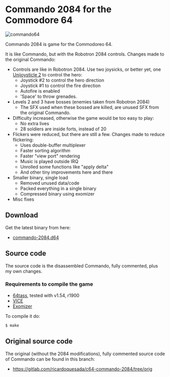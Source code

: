 # Commando 2084 for the Commodore 64

![commando64](https://lh3.googleusercontent.com/CYbhcN1rpUhmLYNjEJ1w2DxtG3BkMeSQivqskxLK_rCTjKBnLBx7NkcdiBmSv_jQO3F6XWBgF4CcEd3vuuD8v5Tt-2_hxgNaQTSJWNAdHLd1vbYC673Ut_IE0uCMeJ0U-NVQNpo7IZQ=-no)

Commando 2084 is game for the Commodoreo 64.

It is like Commando, but with the Robotron 2084 controls. Changes made to the original Commando:

* Controls are like in Robotron 2084. Use two joysicks, or better yet, one [Unijoysticle 2][unijoysticle] to control the hero:
  * Joystick #2 to control the hero direction
  * Joystick #1 to control the fire direction
  * Autofire is enabled
  * 'Space' to throw grenades.
* Levels 2 and 3 have bosses (enemies taken from Robotron 2084)
  * The SFX used when these bossed are killed, are unused SFX from the original Commando.
* Difficulty increased, otherwise the game would be too easy to play:
  * No extra lives
  * 28 soldiers are inside forts, instead of 20
* Flickers were reduced, but there are still a few. Changes made to reduce flickering:
  * Uses double-buffer multiplexer
  * Faster sorting algorithm
  * Faster "view port" rendering
  * Music is played outside IRQ
  * Unrolled some functions like "apply delta"
  * And other tiny improvements here and there
* Smaller binary, single load
  * Removed unused data/code
  * Packed everything in a single binary
  * Compressed binary using exomizer
* Misc fixes

[unijoysticle]: https://retro.moe/unijoysticle2/

## Download

Get the latest binary from here:

* [commando-2084.d64][d64]

[d64]: https://gitlab.com/ricardoquesada/c64-commando-2084/blob/master/bin/commando-2084.d64

## Source code

The source code is the disassembled Commando, fully commented, plus my own
changes.

### Requirements to compile the game

* [64tass][64tass], tested with v1.54, r1900
* [VICE][vice]
* [Exomizer][exomizer]

To compile it do:

```sh
$ make
```

[64tass]: http://tass64.sourceforge.net/
[vice]: http://vice-emu.sourceforge.net/
[exomizer]: https://bitbucket.org/magli143/exomizer/wiki/Home

## Original source code

The original (without the 2084 modifications), fully commented source code of
Commando can be found in this branch:

* https://gitlab.com/ricardoquesada/c64-commando-2084/tree/orig
